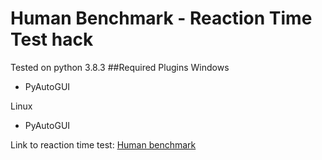 # Human Benchmark - Reaction Time Test hack
Tested on python 3.8.3
##Required Plugins
Windows
* PyAutoGUI

Linux
* PyAutoGUI

Link to reaction time test: [Human benchmark](https://www.humanbenchmark.com/tests/reactiontime)
